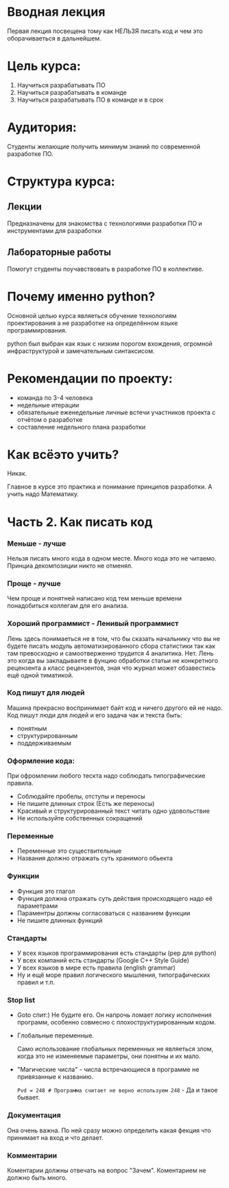 # Вводная лекция

Первая лекция посвещена тому как НЕЛЬЗЯ писать код и чем это оборачиваеться в дальнейшем.

# Цель курса:

   1. Научиться разрабатывать ПО
   2. Научиться разрабатывать в команде
   2. Научиться разрабатывать ПО в команде и в срок

# Аудитория:

Студенты желающие получить минимум знаний по современной разработке ПО.

# Структура курса:

Лекции
------
Предназначены для знакомства с технологиями разработки ПО и инструментами для разработки

Лабораторные работы
-------------------
Помогут студенты поучавствовать в разработке ПО в коллективе.

# Почему именно  python?

Основной целью курса являеться обучение технологиям проектирования а не разработке на определённом языке программирования.

python был выбран как язык с низким порогом вхождения, огромной инфраструктурой и замечательным синтаксисом.

# Рекомендации по проекту:

  - команда по 3-4 человека
  - недельные итерации
  - обязательные еженедельные личные встечи участников проекта с отчётом о разработке
  - составление недельного плана разработки

# Как всёэто учить?

 Никак.

Главное в курсе это практика и понимание принципов разработки. А учить надо Математику.

# Часть 2. Как писать код

### Меньше - лучше

Нельзя писать много кода в одном месте. Много кода это не читаемо. Принциа декомпозиции никто не отменял.

### Проще - лучше

Чем проще и понятней написано код тем меньше времени понадобиться коллегам для его анализа.

### Хороший программист - Ленивый программист

Лень здесь понимаеться не в том, что бы сказать начальнику что вы не будете писать модуль автоматизированного сбора статистики так как там превосходно и самоотверженно трудится 4 аналитика. Нет. Лень это когда вы закладываете в фунцию обработки статьи не конкретного рецензента а класс рецензентов, зная что журнал может обзавестись ещё одной тиматикой.

### Код пишут для людей

Машина прекрасно воспринимает байт код и ничего другого ей не надо. Код пишут люди для людей и его задача чак и текста быть:

  - понятным
  - структурированным
  - поддерживаемым

### Оформление кода:

При офромлении любого тескта надо соблюдать типографические правила.

  - Соблюдайте пробелы, отступы и переносы
  - Не пишите длинных строк (Есть же переносы)
  - Красивый и структурированный текст читать одно удовольствие
  - Не используйте собственных сокращений

### Переменные

  - Переменные это существительные
  - Названия должно отражать суть хранимого обьекта

### Функции

  - Функция это глагол
  - Функция должна отражать суть действия происходящего надо её параметрами
  - Параментры должны согласоваться с названием функции
  - Не пишите длинных функций

### Стандарты

  - У всех языков программирования есть стандарты (pep для python)
  - У всех компаний есть стандарты (Google C++ Style Guide)
  - У всех языков в мире есть правила (english grammar)
  - Ну и ещё море правил логического мышления, типографических правил и т.п.

### Stop list

  - Goto спит:) Не будите его. Он напрочь ломает логику исполнения программ, особенно совмесно с плохоструктурированным кодом.
  - Глобальные переменные.

    Само использование глобальных переменных не являеться злом, когда это не изменяемые параметры, они понятны и их мало.

  - "Магические числа" - числа встречающиеся в программе не привязанные к названию.

    `Pvd = 248 # Программа считает не верно используем 248` - Да и такое бывает.

### Документация

Она очень важна. По ней сразу можно определить какая фекция что принимает на вход и что делает.

### Комментарии

Коментарии должны отвечать на вопрос "Зачем". Коментарием не должно быть много.

